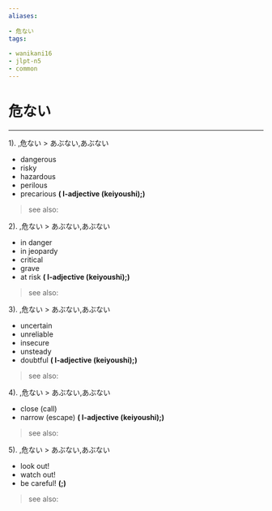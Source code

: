 ```yaml
---
aliases:
    
- 危ない
tags:
    
- wanikani16
- jlpt-n5
- common
---
```


# 危ない
---
1).
,危ない > あぶない,あぶない

- dangerous
- risky
- hazardous
- perilous
- precarious
**( I-adjective (keiyoushi);)**
> see also: 
            
2).
,危ない > あぶない,あぶない

- in danger
- in jeopardy
- critical
- grave
- at risk
**( I-adjective (keiyoushi);)**
> see also: 
            
3).
,危ない > あぶない,あぶない

- uncertain
- unreliable
- insecure
- unsteady
- doubtful
**( I-adjective (keiyoushi);)**
> see also: 
            
4).
,危ない > あぶない,あぶない

- close (call)
- narrow (escape)
**( I-adjective (keiyoushi);)**
> see also: 
            
5).
,危ない > あぶない,あぶない

- look out!
- watch out!
- be careful!
**(;)**
> see also: 
            